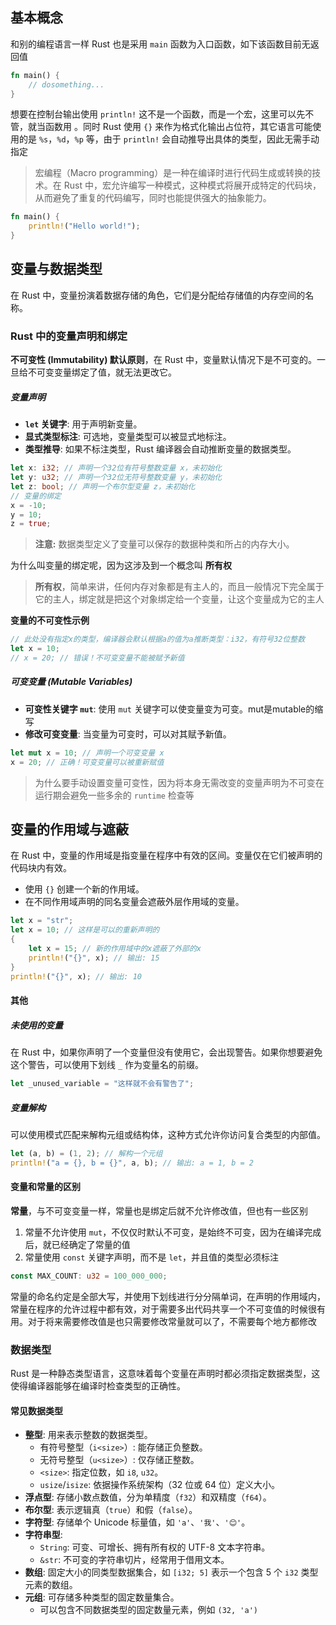## 基本概念

和别的编程语言一样 Rust 也是采用 `main` 函数为入口函数，如下该函数目前无返回值

```rust
fn main() {
	// dosomething...
}
```

想要在控制台输出使用 `println!` 这不是一个函数，而是一个宏，这里可以先不管，就当函数用
。同时 Rust 使用 `{}` 来作为格式化输出占位符，其它语言可能使用的是 `%s`，`%d`，`%p` 等，由于 `println!` 会自动推导出具体的类型，因此无需手动指定

> 宏编程（Macro programming）是一种在编译时进行代码生成或转换的技术。在 Rust 中，宏允许编写一种模式，这种模式将展开成特定的代码块，从而避免了重复的代码编写，同时也能提供强大的抽象能力。

```rust
fn main() {
	println!("Hello world!");
}
```

## 变量与数据类型

在 Rust 中，变量扮演着数据存储的角色，它们是分配给存储值的内存空间的名称。
### Rust 中的变量声明和绑定

**不可变性 (Immutability) 默认原则**，在 Rust 中，变量默认情况下是不可变的。一旦给不可变变量绑定了值，就无法更改它。

##### 变量声明

- **`let` 关键字**: 用于声明新变量。
- **显式类型标注**: 可选地，变量类型可以被显式地标注。
- **类型推导**: 如果不标注类型，Rust 编译器会自动推断变量的数据类型。

```rust
let x: i32; // 声明一个32位有符号整数变量 x，未初始化
let y: u32; // 声明一个32位无符号整数变量 y，未初始化
let z: bool; // 声明一个布尔型变量 z，未初始化
// 变量的绑定
x = -10;
y = 10;
z = true;
```

> **注意:** 数据类型定义了变量可以保存的数据种类和所占的内存大小。

为什么叫变量的绑定呢，因为这涉及到一个概念叫 **所有权**

> **所有权**，简单来讲，任何内存对象都是有主人的，而且一般情况下完全属于它的主人，绑定就是把这个对象绑定给一个变量，让这个变量成为它的主人

**变量的不可变性示例**

```rust
// 此处没有指定x的类型，编译器会默认根据a的值为a推断类型：i32，有符号32位整数
let x = 10;
// x = 20; // 错误！不可变变量不能被赋予新值
```

##### 可变变量 (Mutable Variables)

- **可变性关键字 `mut`**: 使用 `mut` 关键字可以使变量变为可变。mut是mutable的缩写
- **修改可变变量**: 当变量为可变时，可以对其赋予新值。

```rust
let mut x = 10; // 声明一个可变变量 x
x = 20; // 正确！可变变量可以被重新赋值
```

> 为什么要手动设置变量可变性，因为将本身无需改变的变量声明为不可变在运行期会避免一些多余的 `runtime` 检查等

## 变量的作用域与遮蔽

在 Rust 中，变量的作用域是指变量在程序中有效的区间。变量仅在它们被声明的代码块内有效。
- 使用 `{}` 创建一个新的作用域。
- 在不同作用域声明的同名变量会遮蔽外层作用域的变量。

```rust
let x = "str";
let x = 10; // 这样是可以的重新声明的
{
    let x = 15; // 新的作用域中的x遮蔽了外部的x
    println!("{}", x); // 输出: 15
}
println!("{}", x); // 输出: 10
```

#### 其他

##### 未使用的变量

在 Rust 中，如果你声明了一个变量但没有使用它，会出现警告。如果你想要避免这个警告，可以使用下划线 `_` 作为变量名的前缀。

```rust
let _unused_variable = "这样就不会有警告了";
```
##### 变量解构

可以使用模式匹配来解构元组或结构体，这种方式允许你访问复合类型的内部值。

```rust
let (a, b) = (1, 2); // 解构一个元组
println!("a = {}, b = {}", a, b); // 输出: a = 1, b = 2
```


#### 变量和常量的区别

**常量**，与不可变变量一样，常量也是绑定后就不允许修改值，但也有一些区别

1. 常量不允许使用 `mut`，不仅仅时默认不可变，是始终不可变，因为在编译完成后，就已经确定了常量的值
2. 常量使用 `const` 关键字声明，而不是 `let`，并且值的类型必须标注

```rust
const MAX_COUNT: u32 = 100_000_000;
```

常量的命名约定是全部大写，并使用下划线进行分分隔单词，在声明的作用域内，常量在程序的允许过程中都有效，对于需要多出代码共享一个不可变值的时候很有用。对于将来需要修改值是也只需要修改常量就可以了，不需要每个地方都修改

### 数据类型

Rust 是一种静态类型语言，这意味着每个变量在声明时都必须指定数据类型，这使得编译器能够在编译时检查类型的正确性。
#### 常见数据类型

- **整型**: 用来表示整数的数据类型。
    - 有符号整型（`i<size>`）: 能存储正负整数。
    - 无符号整型（`u<size>`）: 仅存储正整数。
    - `<size>`: 指定位数，如 `i8`, `u32`。
    - `usize`/`isize`: 依据操作系统架构（32 位或 64 位）定义大小。
- **浮点型**: 存储小数点数值，分为单精度（`f32`）和双精度（`f64`）。
- **布尔型**: 表示逻辑真（`true`）和假（`false`）。
- **字符型**: 存储单个 Unicode 标量值，如 `'a'`、`'我'`、`'😊'`。
- **字符串型**:
    - `String`: 可变、可增长、拥有所有权的 UTF-8 文本字符串。
    - `&str`: 不可变的字符串切片，经常用于借用文本。
- **数组**: 固定大小的同类型数据集合，如 `[i32; 5]` 表示一个包含 5 个 `i32` 类型元素的数组。
- **元组**: 可存储多种类型的固定数量集合。
	- 可以包含不同数据类型的固定数量元素，例如 `(32, 'a')`



